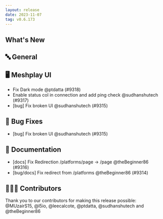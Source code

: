 ```yaml
---
layout: release
date: 2023-11-07
tag: v0.6.173
---
```


## What's New
## 🔤 General
## 🖥 Meshplay UI

- Fix Dark mode @ptdatta (#9318)
- Enable status col in connection and add ping check @sudhanshutech (#9317)
- [bug] Fix broken UI  @sudhanshutech (#9315)

## 🐛 Bug Fixes

- [bug] Fix broken UI  @sudhanshutech (#9315)

## 📖 Documentation

- [docs] Fix Redirection /platforms/page -> /page @theBeginner86 (#9316)
- [bug/docs] Fix redirect from /platforms @theBeginner86 (#9314)

## 👨🏽‍💻 Contributors

Thank you to our contributors for making this release possible:
@MUzairS15, @l5io, @leecalcote, @ptdatta, @sudhanshutech and @theBeginner86
